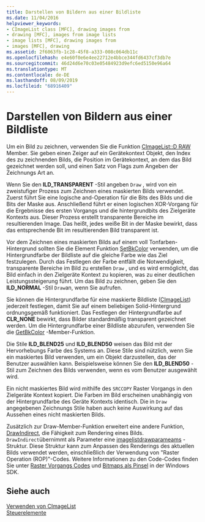 ```yaml
---
title: Darstellen von Bildern aus einer Bildliste
ms.date: 11/04/2016
helpviewer_keywords:
- CImageList class [MFC], drawing images from
- drawing [MFC], images from image lists
- image lists [MFC], drawing images from
- images [MFC], drawing
ms.assetid: 2f6063fb-1c28-45f8-a333-008c064db11c
ms.openlocfilehash: e4e60f0e6e4ee22712e4bbce344fd6437cf3db7e
ms.sourcegitcommit: 46d24d6e70c03e05484923d9efc6ed5150e96a64
ms.translationtype: MT
ms.contentlocale: de-DE
ms.lasthandoff: 08/09/2019
ms.locfileid: "68916409"
---
```

# <a name="drawing-images-from-an-image-list"></a>Darstellen von Bildern aus einer Bildliste

Um ein Bild zu zeichnen, verwenden Sie die Funktion [CImageList::D RAW](../mfc/reference/cimagelist-class.md#draw) Member. Sie geben einen Zeiger auf ein Gerätekontext Objekt, den Index des zu zeichnenden Bilds, die Position im Gerätekontext, an dem das Bild gezeichnet werden soll, und einen Satz von Flags zum Angeben der Zeichnungs Art an.

Wenn Sie den **ILD_TRANSPARENT** -Stil angeben `Draw` , wird von ein zweistufiger Prozess zum Zeichnen eines maskierten Bilds verwendet. Zuerst führt Sie eine logische and-Operation für die Bits des Bilds und die Bits der Maske aus. Anschließend führt er einen logischen XOR-Vorgang für die Ergebnisse des ersten Vorgangs und die hintergrundbits des Zielgeräte Kontexts aus. Dieser Prozess erstellt transparente Bereiche im resultierenden Image. Das heißt, jedes weiße Bit in der Maske bewirkt, dass das entsprechende Bit im resultierenden Bild transparent ist.

Vor dem Zeichnen eines maskierten Bilds auf einem voll Tonfarben-Hintergrund sollten Sie die Element Funktion [SetBkColor](../mfc/reference/cimagelist-class.md#setbkcolor) verwenden, um die Hintergrundfarbe der Bildliste auf die gleiche Farbe wie das Ziel festzulegen. Durch das Festlegen der Farbe entfällt die Notwendigkeit, transparente Bereiche im Bild zu erstellen `Draw` , und es wird ermöglicht, das Bild einfach in den Zielgeräte Kontext zu kopieren, was zu einer deutlichen Leistungssteigerung führt. Um das Bild zu zeichnen, geben Sie den **ILD_NORMAL** -Stil `Draw`an, wenn Sie aufrufen.

Sie können die Hintergrundfarbe für eine maskierte Bildliste ([CImageList](../mfc/reference/cimagelist-class.md)) jederzeit festlegen, damit Sie auf einem beliebigen Solid-Hintergrund ordnungsgemäß funktioniert. Das Festlegen der Hintergrundfarbe auf **CLR_NONE** bewirkt, dass Bilder standardmäßig transparent gezeichnet werden. Um die Hintergrundfarbe einer Bildliste abzurufen, verwenden Sie die [GetBkColor](../mfc/reference/cimagelist-class.md#getbkcolor) -Member-Funktion.

Die Stile **ILD_BLEND25** und **ILD_BLEND50** weisen das Bild mit der Hervorhebungs Farbe des Systems an. Diese Stile sind nützlich, wenn Sie ein maskiertes Bild verwenden, um ein Objekt darzustellen, das der Benutzer auswählen kann. Beispielsweise können Sie den **ILD_BLEND50** -Stil zum Zeichnen des Bilds verwenden, wenn es vom Benutzer ausgewählt wird.

Ein nicht maskiertes Bild wird mithilfe des `SRCCOPY` Raster Vorgangs in den Zielgeräte Kontext kopiert. Die Farben im Bild erscheinen unabhängig von der Hintergrundfarbe des Geräte Kontexts identisch. Die in `Draw` angegebenen Zeichnungs Stile haben auch keine Auswirkung auf das Aussehen eines nicht maskierten Bilds.

Zusätzlich zur Draw-Member-Funktion erweitert eine andere Funktion, [DrawIndirect](../mfc/reference/cimagelist-class.md#drawindirect), die Fähigkeit zum Rendering eines Bilds. `DrawIndirect`übernimmt als Parameter eine [imagelistdrawparameams](/windows/desktop/api/commctrl/ns-commctrl-imagelistdrawparams) -Struktur. Diese Struktur kann zum Anpassen des Renderings des aktuellen Bilds verwendet werden, einschließlich der Verwendung von "Raster Operation (ROP)"-Codes. Weitere Informationen zu den Code-Codes finden Sie unter [Raster Vorgangs Codes](/windows/desktop/gdi/raster-operation-codes) und [Bitmaps als Pinsel](/windows/desktop/gdi/bitmaps-as-brushes) in der Windows SDK.

## <a name="see-also"></a>Siehe auch

[Verwenden von CImageList](../mfc/using-cimagelist.md)<br/>
[Steuerelemente](../mfc/controls-mfc.md)
